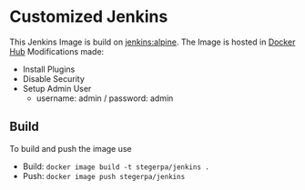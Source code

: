 # Customized Jenkins

This Jenkins Image is build on [jenkins:alpine](https://hub.docker.com/_/jenkins/). The Image is hosted in [Docker Hub](https://hub.docker.com/r/stegerpa/jenkins/)
Modifications made:
* Install Plugins
* Disable Security
* Setup Admin User
  * username: admin / password: admin


## Build

To build and push the image use
* Build: `docker image build -t stegerpa/jenkins .`
* Push: `docker image push stegerpa/jenkins`

